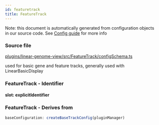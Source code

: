 ```yaml
---
id: featuretrack
title: FeatureTrack
---
```


Note: this document is automatically generated from configuration objects in our
source code. See [Config guide](/docs/config_guide) for more info

### Source file

[plugins/linear-genome-view/src/FeatureTrack/configSchema.ts](https://github.com/GMOD/jbrowse-components/blob/main/plugins/linear-genome-view/src/FeatureTrack/configSchema.ts)

used for basic gene and feature tracks, generally used with LinearBasicDisplay

### FeatureTrack - Identifier

#### slot: explicitIdentifier

### FeatureTrack - Derives from

```js
baseConfiguration: createBaseTrackConfig(pluginManager)
```
